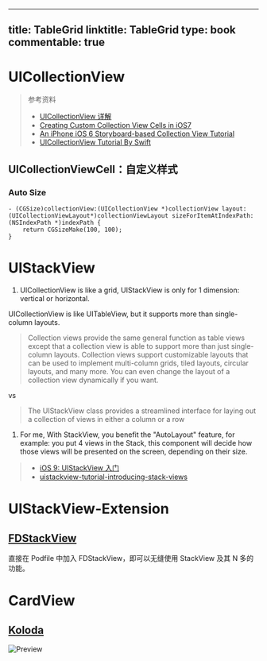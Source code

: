 
---
title: TableGrid
linktitle: TableGrid
type: book
commentable: true
---

# UICollectionView

> 参考资料
>
> - [UICollectionView 详解][9]
> - [Creating Custom Collection View Cells in iOS7](http://blog.csdn.net/x359981514/article/category/1266042)
> - [An iPhone iOS 6 Storyboard-based Collection View Tutorial](http://www.techotopia.com/index.php/An_iPhone_iOS_6_Storyboard-based_Collection_View_Tutorial)
> - [UICollectionView Tutorial By Swift](http://www.raywenderlich.com/78550/beginning-ios-collection-views-swift-part-1)

## UICollectionViewCell：自定义样式

### Auto Size

```
- (CGSize)collectionView:(UICollectionView *)collectionView layout:(UICollectionViewLayout*)collectionViewLayout sizeForItemAtIndexPath:(NSIndexPath *)indexPath {
    return CGSizeMake(100, 100);
}
```

# UIStackView

1. UICollectionView is like a grid, UIStackView is only for 1 dimension: vertical or horizontal.

UICollectionView is like UITableView, but it supports more than single-column layouts.

> Collection views provide the same general function as table views except that a collection view is able to support more than just single-column layouts. Collection views support customizable layouts that can be used to implement multi-column grids, tiled layouts, circular layouts, and many more. You can even change the layout of a collection view dynamically if you want.

vs

> The UIStackView class provides a streamlined interface for laying out a collection of views in either a column or a row

1. For me, With StackView, you benefit the "AutoLayout" feature, for example: you put 4 views in the Stack, this component will decide how those views will be presented on the screen, depending on their size.

> - [iOS 9: UIStackView 入门](http://www.cocoachina.com/ios/20150623/12233.html)
> - [uistackview-tutorial-introducing-stack-views](http://www.raywenderlich.com/114552/uistackview-tutorial-introducing-stack-views)

# UIStackView-Extension

## [FDStackView](https://github.com/forkingdog/FDStackView)

直接在 Podfile 中加入 FDStackView，即可以无缝使用 StackView 及其 N 多的功能。

##

# CardView

## [Koloda](https://github.com/Yalantis/Koloda)

![Preview](https://github.com/Yalantis/Koloda/raw/master/Koloda_v2_example_animation.gif)

[1]: http://www.cnblogs.com/kenshincui/p/3931948.html
[2]: http://images.cnitblog.com/blog/62046/201408/232318443782284.png
[3]: http://images.cnitblog.com/blog/62046/201408/232318457064256.png
[4]: /Users/apple/Repo/3F4D5236-0250-4A3F-A521-451CB8A4004B.png
[5]: http://images.cnitblog.com/blog/62046/201408/232318518789574.png
[6]: /Users/apple/Repo/3F66EEF3-E8E5-467B-9ADE-CD7ACE87F97C.png
[7]: https://github.com/forkingdog/UITableView-FDTemplateLayoutCell
[8]: https://github.com/forkingdog/UITableView-FDTemplateLayoutCell/raw/master/Sceenshots/screenshot2.gif
[9]: http://www.cnblogs.com/ios8/p/iOS-UICollectionView.html

    